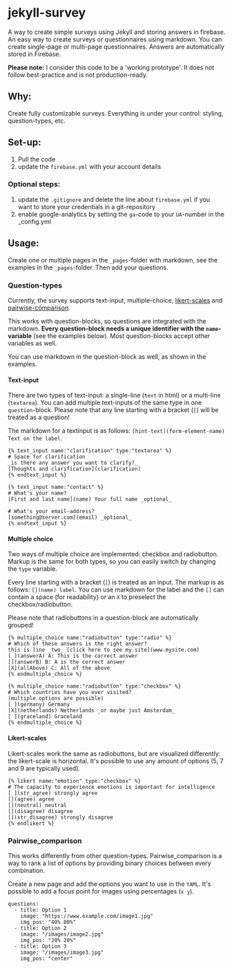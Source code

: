 # jekyll-survey

A way to create simple surveys using Jekyll and storing answers in firebase. An easy way to create surveys or questionnaires using markdown. You can create single-page or multi-page questionnaires. Answers are automatically stored in Firebase.

**Please note:** I consider this code to be a 'working prototype'. It does not follow best-practice and is not production-ready.

## Why:
Create fully customizable surveys. Everything is under your control: styling, question-types, etc.

## Set-up:
1. Pull the code
2. update the `firebase.yml` with your account details

### Optional steps:
1. update the `.gitignore` and delete the line about `firebase.yml` if you want to store your credentials in a git-repository
2. enable google-analytics by setting the `ga`-code to your `UA`-number in the _config.yml

## Usage:
Create one or multiple pages in the `_pages`-folder with markdown, see the examples in the `_pages`-folder. Then add your questions.

### Question-types
Currently, the survey supports text-input, multiple-choice, [likert-scales](https://en.m.wikipedia.org/wiki/Likert_scale) and [pairwise-comparison](https://en.m.wikipedia.org/wiki/Pairwise_comparison).

This works with question-blocks, so questions are integrated with the markdown. **Every question-block needs a unique identifier with the `name`-variable** (see the examples below). Most question-blocks accept other variables as well.

You can use markdown in the question-block as well, as shown in the examples.

#### Text-input
There are two types of text-input: a single-line (`text` in html) or a multi-line (`textarea`). You can add multiple text-inputs of the same type in one `question`-block. Please note that any line starting with a bracket (`[`) will be treated as a question!

The markdown for a textinput is as follows: `[hint-text](form-element-name) Text on the label`.

```
{% text_input name:"clarification" type:"textarea" %}
# Space for clarification
_is there any answer you want to clarify?_
[Thoughts and clarification](clarification)
{% endtext_input %}
```

```
{% text_input name:"contact" %}
# What's your name?
[First and last name](name) Your full name _optional_

# What's your email-address?
[something@server.com](email) _optional_
{% endtext_input %}
```

#### Multiple choice
Two ways of multiple choice are implemented: checkbox and radiobutton. Markup is the same for both types, so you can easily switch by changing the `type` variable.

Every line starting with a bracket (`[`) is treated as an input. The markup is as follows: `[](name) label`. You can use markdown for the label and the `[]` can contain a space (for readability) or an `X` to preselect the checkbox/radiobutton.

Please note that radiobuttons in a question-block are automatically grouped!

```
{% multiple_choice name:"radiobutton" type:"radio" %}
# Which of these answers is the right answer?
this is line _two_ [click here to see my site](www.mysite.com)
[ ](answerA) A: This is the correct answer
[](answerB) B: A is the correct answer
[X](allAbove) C: All of the above
{% endmultiple_choice %}
```

```
{% multiple_choice name:"radiobutton" type:"checkbox" %}
# Which countries have you ever visited?
(multiple options are possible)
[ ](germany) Germany
[X](netherlands) Netherlands _or maybe just Amsterdam_
[ ](graceland) Graceland
{% endmultiple_choice %}
```

#### Likert-scales
Likert-scales work the same as radiobuttons, but are visualized differently: the likert-scale is horizontal. It's possible to use any amount of options (5, 7 and 9 are typically used).

```
{% likert name:"emotion" type:"checkbox" %}
# The capacity to experience emotions is important for intelligence
[ ](str_agree) strongly agree
[](agree) agree
[](neutral) neutral
[](disagree) disagree
[](str_disagree) strongly disagree
{% endlikert %}
```

### Pairwise_comparison
This works differently from other question-types. Pairwise_comparison is a way to rank a list of options by providing binary choices between every combination.

Create a new page and add the options you want to use in the `YAML`. It's possible to add a focus point for images using percentages (`x y`).

```
questions:
  - title: Option 1
    image: "https://www.example.com/image1.jpg"
    img_pos: "40% 80%"
  - title: Option 2
    image: "/images/image2.jpg"
    img_pos: "20% 20%"
  - title: Option 3
    image: "/images/image3.jpg"
    img_pos: "center"
```
